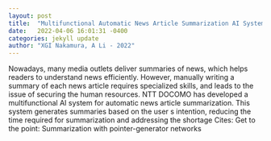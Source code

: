 ```yaml
---
layout: post
title:  "Multifunctional Automatic News Article Summarization AI System for Efficient Summarization"
date:   2022-04-06 16:01:31 -0400
categories: jekyll update
author: "XGI Nakamura, A Li - 2022"
---
```

Nowadays, many media outlets deliver summaries of news, which helps readers to understand news efficiently. However, manually writing a summary of each news article requires specialized skills, and leads to the issue of securing the human resources. NTT DOCOMO has developed a multifunctional AI system for automatic news article summarization. This system generates summaries based on the user s intention, reducing the time required for summarization and addressing the shortage Cites: Get to the point: Summarization with pointer-generator networks